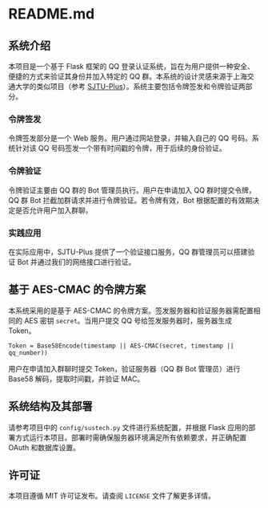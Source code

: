 # README.md

## 系统介绍

本项目是一个基于 Flask 框架的 QQ 登录认证系统，旨在为用户提供一种安全、便捷的方式来验证其身份并加入特定的 QQ 群。本系统的设计灵感来源于上海交通大学的类似项目（参考 [SJTU-Plus](https://github.com/SJTU-Plus/sjtu-plus/blob/master/docs/whitepaper.md)）。系统主要包括令牌签发和令牌验证两部分。

### 令牌签发

令牌签发部分是一个 Web 服务。用户通过网站登录，并输入自己的 QQ 号码。系统针对该 QQ 号码签发一个带有时间戳的令牌，用于后续的身份验证。

### 令牌验证

令牌验证主要由 QQ 群的 Bot 管理员执行。用户在申请加入 QQ 群时提交令牌，QQ 群 Bot 拦截加群请求并进行令牌验证。若令牌有效，Bot 根据配置的有效期决定是否允许用户加入群聊。

### 实践应用

在实际应用中，SJTU-Plus 提供了一个验证接口服务，QQ 群管理员可以搭建验证 Bot 并通过我们的网络接口进行验证。

## 基于 AES-CMAC 的令牌方案

本系统采用的是基于 AES-CMAC 的令牌方案。签发服务器和验证服务器需配置相同的 AES 密钥 `secret`。当用户提交 QQ 号给签发服务器时，服务器生成 Token。

```
Token = Base58Encode(timestamp || AES-CMAC(secret, timestamp || qq_number))
```

用户在申请加入群聊时提交 Token，验证服务器（QQ 群 Bot 管理员）进行 Base58 解码，提取时间戳，并验证 MAC。

## 系统结构及其部署

请参考项目中的 `config/sustech.py` 文件进行系统配置，并根据 Flask 应用的部署方式运行本项目。部署时需确保服务器环境满足所有依赖要求，并正确配置 OAuth 和数据库设置。

## 许可证

本项目遵循 MIT 许可证发布。请查阅 `LICENSE` 文件了解更多详情。